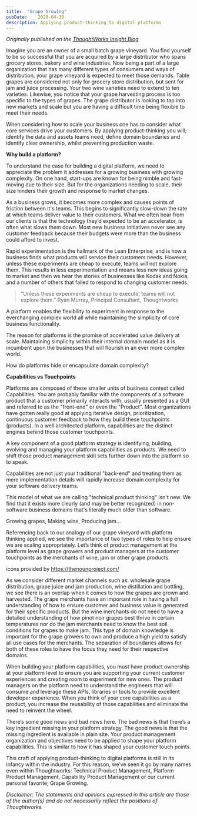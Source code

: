 ```yaml
---
title:	"Grape Growing"
pubDate:	2020-04-30
description: Applying product-thinking to digital platforms
---
```


_Originally published on the [ThoughtWorks Insight Blog](https://www.thoughtworks.com/insights/blog/grape-growing-applying-product-thinking-digital-platforms)_

Imagine you are an owner of a small batch grape vineyard. You find yourself to be so successful that you are acquired by a large distributor who spans grocery stores, bakery and wine industries. Now being a part of a large organization that has many different types of consumers and ways of distribution, your grape vineyard is expected to meet those demands. Table grapes are considered not only for grocery store distribution, but sent for jam and juice processing. Your two wine varieties need to extend to ten varieties. Likewise, you notice that your grape harvesting process is too specific to the types of grapes. The grape distributor is looking to tap into new markets and scale but you are having a difficult time being flexible to meet their needs.

When considering how to scale your business one has to consider what core services drive your customers. By applying product-thinking you will; identify the data and assets teams need, define domain boundaries and identify clear ownership, whilst preventing production waste.

**Why build a platform?**

To understand the case for building a digital platform, we need to appreciate the problem it addresses for a growing business with growing complexity. On one hand, start-ups are known for being nimble and fast-moving due to their size. But for the organizations needing to scale, their size hinders their growth and response to market changes.

As a business grows, it becomes more complex and causes points of friction between it's teams. This begins to significantly slow-down the rate at which teams deliver value to their customers. What we often hear from our clients is that the technology they’d expected to be an accelerator, is often what slows them down. Most new business initiatives never see any customer feedback because their budgets were more than the business could afford to invest.

Rapid experimentation is the hallmark of the Lean Enterprise, and is how a business finds what products will service their customers needs. However, unless these experiments are cheap to execute, teams will not explore them. This results in less experimentation and means less new ideas going to market and then we hear the stories of businesses like Kodak and Nokia, and a number of others that failed to respond to changing customer needs.

> “Unless these experiments are cheap to execute, teams will not explore them.”
> Ryan Murray, Principal Consultant, Thoughtworks

A platform enables the flexibility to experiment in response to the everchanging complex world all while maintaining the simplicity of core business functionality.

The reason for platforms is the promise of accelerated value delivery at scale. Maintaining simplicity within their internal domain model as it is incumbent upon the businesses that will flourish in an ever more complex world.

How do platforms hide or encapsulate domain complexity?

**Capabilities vs Touchpoints**

Platforms are composed of these smaller units of business context called Capabilities. You are probably familiar with the components of a software product that a customer primarily interacts with, usually presented as a GUI and referred to as the "front-end" or even the "Product". Most organizations have gotten really good at applying iterative design, prioritization, continuous customer feedback to how they build these touchpoints (products). In a well architected platform, capabilities are the distinct engines behind those customer touchpoints.

A key component of a good platform strategy is identifying, building, evolving and managing your platform capabilities as products. We need to shift those product management skill sets further down into the platform so to speak.

Capabilities are not just your traditional "back-end" and treating them as mere implementation details will rapidly increase domain complexity for your software delivery teams.

This model of what we are calling "technical product thinking" isn't new. We find that it exists more clearly (and may be better recognized) in non-software business domains that's literally much older than software.

Growing grapes, Making wine, Producing jam...

Referencing back to our analogy of our grape vineyard with platform thinking applied, we see the importance of two types of roles to help ensure we are scaling appropriately. Let’s think of product management at the platform level as grape growers and product managers at the customer touchpoints as the merchants of wine, jam or other grape products.

icons provided by https://thenounproject.com/

As we consider different market channels such as: wholesale grape distribution, grape juice and jam production, wine distillation and bottling, we see there is an overlap when it comes to how the grapes are grown and harvested. The grape merchants have an important role in having a full understanding of how to ensure customer and business value is generated for their specific products. But the wine merchants do not need to have a detailed understanding of how pinot noir grapes best thrive in certain temperatures nor do the jam merchants need to know the best soil conditions for grapes to make jam. This type of domain knowledge is important for the grape growers to own and produce a high yield to satisfy all use cases for the merchants. The separation of boundaries allows for both of these roles to have the focus they need for their respective domains.

When building your platform capabilities, you must have product ownership at your platform level to ensure you are supporting your current customer experiences and creating room to experiment for new ones. The product managers on the platform need to understand the engineers that will consume and leverage these APIs, libraries or tools to provide excellent developer experience. When you think of your core capabilities as a product, you increase the reusability of those capabilities and eliminate the need to reinvent the wheel.

There’s some good news and bad news here. The bad news is that there’s a key ingredient missing in your platform strategy. The good news is that the missing ingredient is available in plain site. Your product management organization and objectives need to be applied to shape your platform capabilities. This is similar to how it has shaped your customer touch points.

This craft of applying product-thinking to digital platforms is still in its infancy within the industry. For this reason, we’ve seen it go by many names even within Thoughtworks: Technical Product Management, Platform Product Management, Capability Product Management or our current personal favorite; Grape Growing.

_Disclaimer: The statements and opinions expressed in this article are those of the author(s) and do not necessarily reflect the positions of Thoughtworks._
